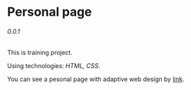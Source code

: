 # Personal page

###### 0.0.1

This is training project.

Using technologies: *HTML, CSS*.

You can see a pesonal page with adaptive web design by [link](https://sysoevandrey.github.io/Training-portfolio/).
